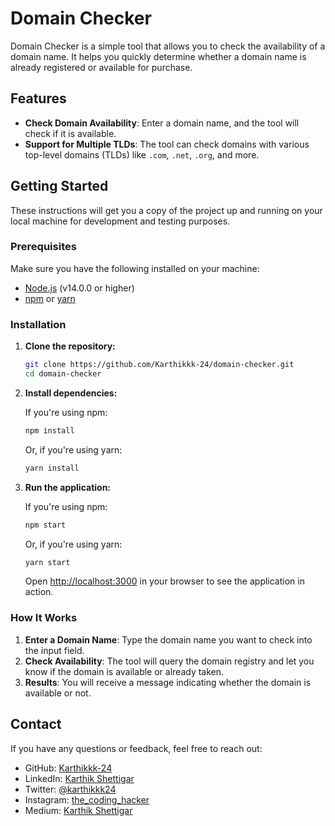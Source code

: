 # Domain Checker

Domain Checker is a simple tool that allows you to check the availability of a domain name. It helps you quickly determine whether a domain name is already registered or available for purchase.

## Features

- **Check Domain Availability**: Enter a domain name, and the tool will check if it is available.
- **Support for Multiple TLDs**: The tool can check domains with various top-level domains (TLDs) like `.com`, `.net`, `.org`, and more.

## Getting Started

These instructions will get you a copy of the project up and running on your local machine for development and testing purposes.

### Prerequisites

Make sure you have the following installed on your machine:

- [Node.js](https://nodejs.org/) (v14.0.0 or higher)
- [npm](https://www.npmjs.com/) or [yarn](https://yarnpkg.com/)

### Installation

1. **Clone the repository:**

    ```bash
    git clone https://github.com/Karthikkk-24/domain-checker.git
    cd domain-checker
    ```

2. **Install dependencies:**

    If you're using npm:

    ```bash
    npm install
    ```

    Or, if you're using yarn:

    ```bash
    yarn install
    ```

3. **Run the application:**

    If you're using npm:

    ```bash
    npm start
    ```

    Or, if you're using yarn:

    ```bash
    yarn start
    ```

    Open [http://localhost:3000](http://localhost:3000) in your browser to see the application in action.

### How It Works

1. **Enter a Domain Name**: Type the domain name you want to check into the input field.
2. **Check Availability**: The tool will query the domain registry and let you know if the domain is available or already taken.
3. **Results**: You will receive a message indicating whether the domain is available or not.

## Contact

If you have any questions or feedback, feel free to reach out:

- GitHub: [Karthikkk-24](https://github.com/Karthikkk-24)
- LinkedIn: [Karthik Shettigar](https://www.linkedin.com/in/kks24)
- Twitter: [@karthikkk24](https://twitter.com/karthikkk24)
- Instagram: [the_coding_hacker](https://www.instagram.com/the_coding_hacker/)
- Medium: [Karthik Shettigar](https://medium.com/@karthikkk)
